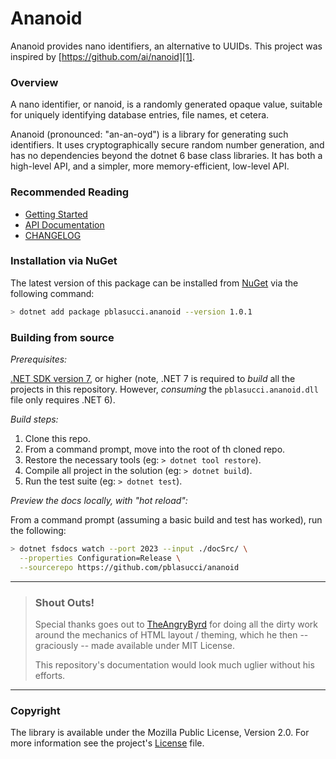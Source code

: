Ananoid
===

Ananoid provides nano identifiers, an alternative to UUIDs. This project was
inspired by [https://github.com/ai/nanoid][1].

### Overview

A nano identifier, or nanoid, is a randomly generated opaque value, suitable
for uniquely identifying database entries, file names, et cetera.

Ananoid (pronounced: "an-an-oyd") is a library for generating such identifiers.
It uses cryptographically secure random number generation, and has no
dependencies beyond the dotnet 6 base class libraries. It has both a high-level
API, and a simpler, more memory-efficient, low-level API.

### Recommended Reading

- [Getting Started][4]
- [API Documentation][5]
- [CHANGELOG][6]

### Installation via NuGet

The latest version of this package can be installed from [NuGet][2] via the
following command:

```sh
> dotnet add package pblasucci.ananoid --version 1.0.1
```

### Building from source

_Prerequisites:_

[.NET SDK version 7][3], or higher (note, .NET 7 is required to _build_ all
the projects in this repository. However, _consuming_ the `pblasucci.ananoid.dll`
file only requires .NET 6).

_Build steps:_

1. Clone this repo.
2. From a command prompt, move into the root of th cloned repo.
3. Restore the necessary tools (eg: `> dotnet tool restore`).
4. Compile all project in the solution (eg: `> dotnet build`).
5. Run the test suite (eg: `> dotnet test`).

_Preview the docs locally, with "hot reload":_

From a command prompt (assuming a basic build and test has worked), run the
following:

```sh
> dotnet fsdocs watch --port 2023 --input ./docSrc/ \
  --properties Configuration=Release \
  --sourcerepo https://github.com/pblasucci/ananoid
```

---
> ### Shout Outs!
>
> Special thanks goes out to [TheAngryByrd][7] for doing all the dirty work
> around the mechanics of HTML layout / theming, which he then -- graciously --
> made available under MIT License.
>
> This repository's documentation would look much uglier without his efforts.
---

### Copyright

The library is available under the Mozilla Public License, Version 2.0.
For more information see the project's [License][0] file.

[0]: https://github.com/pblasucci/ananoid/blob/main/LICENSE.txt
[1]: https://github.com/ai/nanoid
[2]: https://www.nuget.org/packages/pblasucci.ananoid
[3]: https://dotnet.microsoft.com/en-us/download/dotnet/7.0
[4]: https://pblasucci.github.io/ananoid/guides/nanoiddefault.html
[5]: https://pblasucci.github.io/ananoid/reference/pblasucci-ananoid.html
[6]: https://github.com/pblasucci/ananoid/blob/main/CHANGELOG.md
[7]: https://github.com/TheAngryByrd
